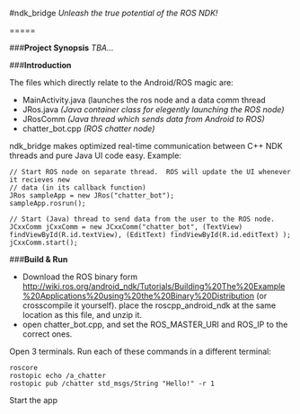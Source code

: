 #ndk_bridge
*Unleash the true potential of the ROS NDK!*

=====


###**Project Synopsis**
*TBA...*


###**Introduction**

The files which directly relate to the Android/ROS magic are:
- MainActivity.java (launches the ros node and a data comm thread
- JRos.java *(Java container class for elegently launching the ROS node)*
- JRosComm *(Java thread which sends data from Android to ROS)*
- chatter_bot.cpp *(ROS chatter node)*


ndk_bridge makes optimized real-time communication between C++ NDK threads and pure Java
UI code easy.  Example:
```
// Start ROS node on separate thread.  ROS will update the UI whenever it recieves new
// data (in its callback function)
JRos sampleApp = new JRos("chatter_bot");
sampleApp.rosrun();

// Start (Java) thread to send data from the user to the ROS node.
JCxxComm jCxxComm = new JCxxComm("chatter_bot", (TextView) findViewById(R.id.textView), (EditText) findViewById(R.id.editText) );
jCxxComm.start();
```


###**Build & Run**

- Download the ROS binary form http://wiki.ros.org/android_ndk/Tutorials/Building%20The%20Example%20Applications%20using%20the%20Binary%20Distribution (or crosscompile it yourself).  place the roscpp_android_ndk at the same location as this file, and unzip it.
- open chatter_bot.cpp, and set the ROS_MASTER_URI and ROS_IP to the correct ones.

Open 3 terminals.  Run each of these commands in a different terminal:
```
roscore
rostopic echo /a_chatter
rostopic pub /chatter std_msgs/String "Hello!" -r 1
```

Start the app
